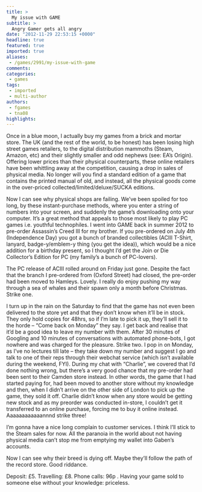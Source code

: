 ```yaml
---
title: >
  My issue with GAME
subtitle: >
  Angry Gamer gets all angry
date: "2012-11-29 22:53:15 +0000"
headline: true
featured: true
imported: true
aliases:
 - /games/2991/my-issue-with-game
comments:
categories:
 - games
tags:
 - imported
 - multi-author
authors:
 - fgames
 - tna08
highlights:
---
```


Once in a blue moon, I actually buy my games from a brick and mortar store. The UK (and the rest of the world, to be honest) has been losing high street games retailers, to the digital distribution mammoths (Steam, Amazon, etc) and their slightly smaller and odd nephews (see: EA’s Origin). Offering lower prices than their physical counterparts, these online retailers have been whittling away at the competition, causing a drop in sales of physical media. No longer will you find a standard edition of a game that contains the printed manual of old, and instead, all the physical goods come in the over-priced collected/limited/deluxe/SUCKA editions.

Now I can see why physical shops are failing. We’ve been spoiled for too long, by these instant-purchase methods, where you enter a string of numbers into your screen, and suddenly the game’s downloading onto your computer. It’s a great method that appeals to those most likely to play PC games i.e. youthful technophiles. I went into GAME back in summer 2012 to pre-order Assassin’s Creed III for my brother. If you pre-ordered on July 4th (Independence Day) you got a bunch of branded collectibles (ACIII T-Shirt, lanyard, badge-y/emblem-y thing (you get the idea)), which would be a nice addition for a birthday present, so I thought I’d get the Join or Die Collector’s Edition for PC (my family’s a bunch of PC-lovers).

The PC release of ACIII rolled around on Friday just gone. Despite the fact that the branch I pre-ordered from (Oxford Street) had closed, the pre-order had been moved to Hamleys. Lovely. I really do enjoy pushing my way through a sea of whales and their spawn only a month before Christmas. Strike one.

I turn up in the rain on the Saturday to find that the game has not even been delivered to the store yet and that they don’t know when it’ll be in stock. They only hold copies for 48hrs, so if I’m late to pick it up, they’ll sell it to the horde – “Come back on Monday” they say. I get back and realise that it’d be a good idea to leave my number with them. After 30 minutes of Googling and 10 minutes of conversations with automated phone-bots, I got nowhere and was charged for the pleasure. Strike two.
 I pop in on Monday, as I’ve no lectures till late – they take down my number and suggest I go and talk to one of their reps through their webchat service (which isn’t available during the weekend, FYI). During my chat with “Charlie”, we covered that I’d done nothing wrong, but there’s a very good chance that my pre-order had been sent to their Camden store instead. In other words, the game that I had started paying for, had been moved to another store without my knowledge and then, when I didn’t arrive on the other side of London to pick up the game, they sold it off. Charlie didn’t know when any store would be getting new stock and as my preorder was conducted in-store, I couldn’t get it transferred to an online purchase, forcing me to buy it online instead. Aaaaaaaaaaaannnd strike three!

I’m gonna have a nice long complain to customer services. I think I’ll stick to the Steam sales for now. All the paranoia in the world about not having physical media can’t stop me from emptying my wallet into Gaben’s accounts.

Now I can see why their breed is dying off. Maybe they’ll follow the path of the record store. Good riddance.

Deposit: £5. Travelling: £8. Phone calls: 96p . Having your game sold to someone else without your knowledge: priceless.
